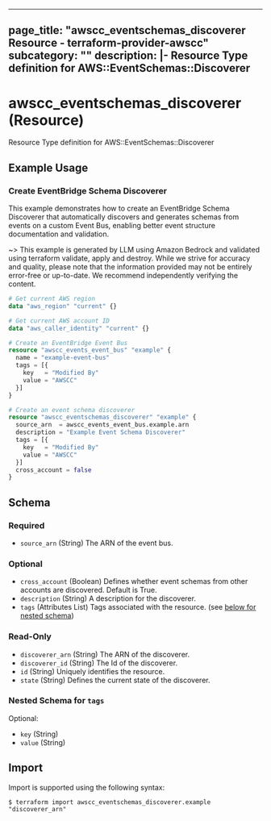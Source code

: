 
---
page_title: "awscc_eventschemas_discoverer Resource - terraform-provider-awscc"
subcategory: ""
description: |-
  Resource Type definition for AWS::EventSchemas::Discoverer
---

# awscc_eventschemas_discoverer (Resource)

Resource Type definition for AWS::EventSchemas::Discoverer

## Example Usage

### Create EventBridge Schema Discoverer

This example demonstrates how to create an EventBridge Schema Discoverer that automatically discovers and generates schemas from events on a custom Event Bus, enabling better event structure documentation and validation.

~> This example is generated by LLM using Amazon Bedrock and validated using terraform validate, apply and destroy. While we strive for accuracy and quality, please note that the information provided may not be entirely error-free or up-to-date. We recommend independently verifying the content.

```terraform
# Get current AWS region
data "aws_region" "current" {}

# Get current AWS account ID
data "aws_caller_identity" "current" {}

# Create an EventBridge Event Bus
resource "awscc_events_event_bus" "example" {
  name = "example-event-bus"
  tags = [{
    key   = "Modified By"
    value = "AWSCC"
  }]
}

# Create an event schema discoverer
resource "awscc_eventschemas_discoverer" "example" {
  source_arn  = awscc_events_event_bus.example.arn
  description = "Example Event Schema Discoverer"
  tags = [{
    key   = "Modified By"
    value = "AWSCC"
  }]
  cross_account = false
}
```

<!-- schema generated by tfplugindocs -->
## Schema

### Required

- `source_arn` (String) The ARN of the event bus.

### Optional

- `cross_account` (Boolean) Defines whether event schemas from other accounts are discovered. Default is True.
- `description` (String) A description for the discoverer.
- `tags` (Attributes List) Tags associated with the resource. (see [below for nested schema](#nestedatt--tags))

### Read-Only

- `discoverer_arn` (String) The ARN of the discoverer.
- `discoverer_id` (String) The Id of the discoverer.
- `id` (String) Uniquely identifies the resource.
- `state` (String) Defines the current state of the discoverer.

<a id="nestedatt--tags"></a>
### Nested Schema for `tags`

Optional:

- `key` (String)
- `value` (String)

## Import

Import is supported using the following syntax:

```shell
$ terraform import awscc_eventschemas_discoverer.example "discoverer_arn"
```
